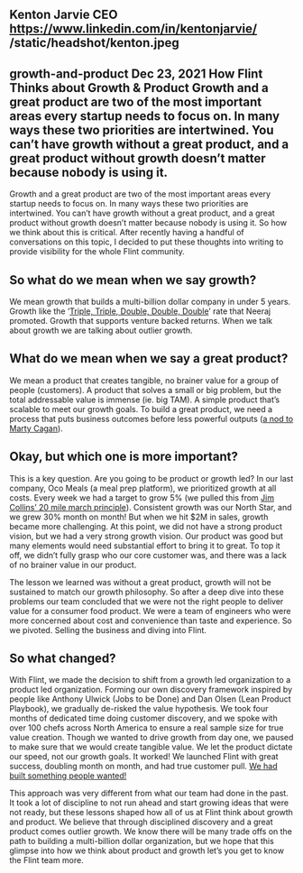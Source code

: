 Kenton Jarvie
CEO
https://www.linkedin.com/in/kentonjarvie/
/static/headshot/kenton.jpeg
---
growth-and-product
Dec 23, 2021
How Flint Thinks about Growth & Product
Growth and a great product are two of the most important areas every startup needs to focus on. In many ways these two priorities are intertwined. You can’t have growth without a great product, and a great product without growth doesn’t matter because nobody is using it.
---
Growth and a great product are two of the most important areas every startup needs to focus on. In many ways these two priorities are intertwined. You can’t have growth without a great product, and a great product without growth doesn’t matter because nobody is using it. So how we think about this is critical. After recently having a handful of conversations on this topic, I decided to put these thoughts into writing to provide visibility for the whole Flint community.

## So what do we mean when we say growth?

We mean growth that builds a multi-billion dollar company in under 5 years. Growth like the ‘[Triple, Triple, Double, Double, Double](https://techcrunch.com/2015/02/01/the-saas-travel-adventure/)’ rate that Neeraj promoted. Growth that supports venture backed returns. When we talk about growth we are talking about outlier growth.

## What do we mean when we say a great product?

We mean a product that creates tangible, no brainer value for a group of people (customers). A product that solves a small or big problem, but the total addressable value is immense (ie. big TAM). A simple product that’s scalable to meet our growth goals. To build a great product, we need a process that puts business outcomes before less powerful outputs ([a nod to Marty Cagan](https://svpg.com/focus-on-value/)).

## Okay, but which one is more important?

This is a key question. Are you going to be product or growth led? In our last company, Oco Meals (a meal prep platform), we prioritized growth at all costs. Every week we had a target to grow 5% (we pulled this from [Jim Collins’ 20 mile march principle](https://www.jimcollins.com/concepts/twenty-mile-march.html)). Consistent growth was our North Star, and we grew 30% month on month! But when we hit $2M in sales, growth became more challenging. At this point, we did not have a strong product vision, but we had a very strong growth vision. Our product was good but many elements would need substantial effort to bring it to great. To top it off, we didn’t fully grasp who our core customer was, and there was a lack of no brainer value in our product.

The lesson we learned was without a great product, growth will not be sustained to match our growth philosophy. So after a deep dive into these problems our team concluded that we were not the right people to deliver value for a consumer food product. We were a team of engineers who were more concerned about cost and convenience than taste and experience. So we pivoted. Selling the business and diving into Flint.

## So what changed?

With Flint, we made the decision to shift from a growth led organization to a product led organization. Forming our own discovery framework inspired by people like Anthony Ulwick (Jobs to be Done) and Dan Olsen (Lean Product Playbook), we gradually de-risked the value hypothesis. We took four months of dedicated time doing customer discovery, and we spoke with over 100 chefs across North America to ensure a real sample size for true value creation. Though we wanted to drive growth from day one, we paused to make sure that we would create tangible value. We let the product dictate our speed, not our growth goals. It worked! We launched Flint with great success, doubling month on month, and had true customer pull. [We had built something people wanted!](http://www.paulgraham.com/good.html)

This approach was very different from what our team had done in the past. It took a lot of discipline to not run ahead and start growing ideas that were not ready, but these lessons shaped how all of us at Flint think about growth and product. We believe that through disciplined discovery and a great product comes outlier growth. We know there will be many trade offs on the path to building a multi-billion dollar organization, but we hope that this glimpse into how we think about product and growth let’s you get to know the Flint team more.